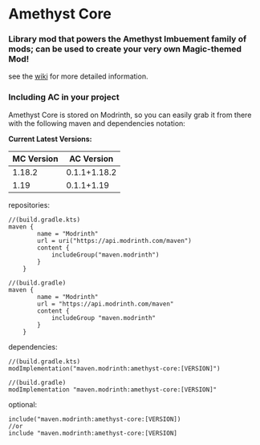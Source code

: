 # Amethyst Core

### Library mod that powers the Amethyst Imbuement family of mods; can be used to create your very own Magic-themed Mod!
see the [wiki](https://github.com/fzzyhmstrs/ac/wiki) for more detailed information.

### Including AC in your project
Amethyst Core is stored on Modrinth, so you can easily grab it from there with the following maven and dependencies notation:

**Current Latest Versions:**

MC Version | AC Version
---|----
1.18.2 | 0.1.1+1.18.2
1.19 | 0.1.1+1.19

repositories:
```
//(build.gradle.kts)
maven {
        name = "Modrinth"
        url = uri("https://api.modrinth.com/maven")
        content {
            includeGroup("maven.modrinth")
        }
    }
```
```
//(build.gradle)
maven {
        name = "Modrinth"
        url = "https://api.modrinth.com/maven"
        content {
            includeGroup "maven.modrinth"
        }
    }
```

dependencies:
```
//(build.gradle.kts)
modImplementation("maven.modrinth:amethyst-core:[VERSION]")
```
```
//(build.gradle)
modImplementation "maven.modrinth:amethyst-core:[VERSION]"
```

optional:
```
include("maven.modrinth:amethyst-core:[VERSION])
//or
include "maven.modrinth:amethyst-core:[VERSION]
```
